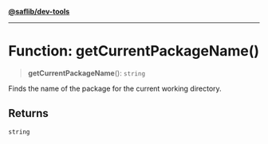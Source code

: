[**@saflib/dev-tools**](../index.md)

---

# Function: getCurrentPackageName()

> **getCurrentPackageName**(): `string`

Finds the name of the package for the current working directory.

## Returns

`string`
